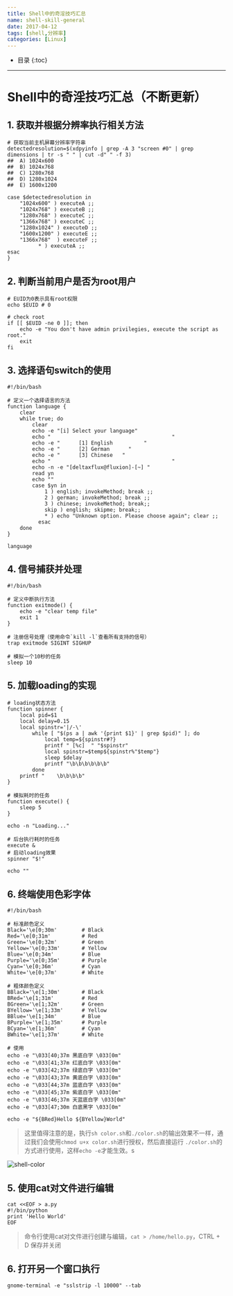 ```yaml
---
title: Shell中的奇淫技巧汇总
name: shell-skill-general
date: 2017-04-12
tags: [shell,分辨率]
categories: [Linux]
---
```


* 目录
{:toc}

---

# Shell中的奇淫技巧汇总（不断更新）

## 1. 获取并根据分辨率执行相关方法

```shell
# 获取当前主机屏幕分辨率字符串
detectedresolution=$(xdpyinfo | grep -A 3 "screen #0" | grep dimensions | tr -s " " | cut -d" " -f 3)
##  A) 1024x600
##  B) 1024x768
##  C) 1280x768
##  D) 1280x1024
##  E) 1600x1200

case $detectedresolution in
	"1024x600" ) executeA ;;
	"1024x768" ) executeB ;;
	"1280x768" ) executeC ;;
	"1366x768" ) executeC ;;
	"1280x1024" ) executeD ;;
	"1600x1200" ) executeE ;;
	"1366x768"  ) executeF ;;
		  * ) executeA ;;
esac
}
```

## 2. 判断当前用户是否为root用户

```shell
# EUID为0表示具有root权限
echo $EUID # 0

# check root
if [[ $EUID -ne 0 ]]; then
	echo -e "You don't have admin privilegies, execute the script as root."
	exit
fi
```

## 3. 选择语句switch的使用

```shell
#!/bin/bash

# 定义一个选择语言的方法
function language {
	clear
	while true; do
		clear
		echo -e "[i] Select your language"
		echo "                                       "
		echo -e "      [1] English          "
		echo -e "      [2] German      "
		echo -e "      [3] Chinese   "
		echo "                                       "
		echo -n -e "[deltaxflux@fluxion]-[~] "
		read yn
		echo ""
		case $yn in
			1 ) english; invokeMethod; break ;;
			2 ) german; invokeMethod; break ;;
			3 ) chinese; invokeMethod; break;;
			skip ) english; skipme; break;;
			* ) echo "Unknown option. Please choose again"; clear ;;
		  esac
	done
}

language
```

## 4. 信号捕获并处理

```shell
#!/bin/bash

# 定义中断执行方法
function exitmode() {
	echo -e "clear temp file"
	exit 1
}

# 注册信号处理（使用命令`kill -l`查看所有支持的信号）
trap exitmode SIGINT SIGHUP

# 模拟一个10秒的任务
sleep 10
```

## 5. 加载loading的实现

```shell
# loading状态方法
function spinner {
	local pid=$1
	local delay=0.15
	local spinstr='|/-\'
		while [ "$(ps a | awk '{print $1}' | grep $pid)" ]; do
			local temp=${spinstr#?}
			printf " [%c]  " "$spinstr"
			local spinstr=$temp${spinstr%"$temp"}
			sleep $delay
			printf "\b\b\b\b\b\b"
		done
	printf "    \b\b\b\b"
}

# 模拟耗时的任务
function execute() {
    sleep 5
}

echo -n "Loading..."

# 后台执行耗时的任务
execute &
# 启动loading效果
spinner "$!"

echo ""
```

## 6. 终端使用色彩字体

```shell
#!/bin/bash

# 标准颜色定义
Black='\e[0;30m'        # Black
Red='\e[0;31m'          # Red
Green='\e[0;32m'        # Green
Yellow='\e[0;33m'       # Yellow
Blue='\e[0;34m'         # Blue
Purple='\e[0;35m'       # Purple
Cyan='\e[0;36m'         # Cyan
White='\e[0;37m'        # White

# 粗体颜色定义
BBlack='\e[1;30m'       # Black
BRed='\e[1;31m'         # Red
BGreen='\e[1;32m'       # Green
BYellow='\e[1;33m'      # Yellow
BBlue='\e[1;34m'        # Blue
BPurple='\e[1;35m'      # Purple
BCyan='\e[1;36m'        # Cyan
BWhite='\e[1;37m'       # White

# 使用
echo -e "\033[40;37m 黑底白字 \033[0m"
echo -e "\033[41;37m 红底白字 \033[0m"
echo -e "\033[42;37m 绿底白字 \033[0m"
echo -e "\033[43;37m 黄底白字 \033[0m"
echo -e "\033[44;37m 蓝底白字 \033[0m"
echo -e "\033[45;37m 紫底白字 \033[0m"
echo -e "\033[46;37m 天蓝底白字 \033[0m"
echo -e "\033[47;30m 白底黑字 \033[0m"

echo -e "${BRed}Hello ${BYellow}World"
```
> 这里值得注意的是，执行`sh color.sh`和`./color.sh`的输出效果不一样，通过我们会使用`chmod u+x color.sh`进行授权，然后直接运行 `./color.sh`的方式进行使用，这样`echo -e`才能生效。s

![shell-color](http://ohdpyqlwy.bkt.clouddn.com/shell-color.png)

## 5. 使用cat对文件进行编辑
```shell
cat <<EOF > a.py
#!/bin/python
print 'Hello World'
EOF
```
> 命令行使用cat对文件进行创建与编辑，`cat > /home/hello.py`，CTRL + D 保存并关闭

## 6. 打开另一个窗口执行
```shell
gnome-terminal -e "sslstrip -l 10000" --tab
```


